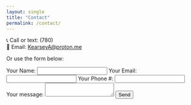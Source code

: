 ```yaml
---
layout: single
title: "Contact"
permalink: /contact/
---
```

📞 Call or text: (780)  
📧 Email: KearseyA@proton.me  

Or use the form below:


<!-- modify this form HTML and place wherever you want your form -->
<form
  action="https://formspree.io/f/mjkenveo"
  method="POST"
>
  <label>
    Your Name:
    <input type="name" name="name">
  </label>
  <label>
    Your Email:
    <input type="email" name="email">
  </label>
  <label>
    Your Phone #:
    <input type="phone" name="phone">
  </label>
  <label>
    Your message:
    <textarea name="message"></textarea>
  </label>
  <!-- your other form fields go here -->
  <button type="submit">Send</button>
</form>